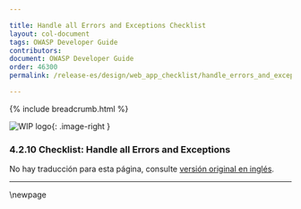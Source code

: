 ```yaml
---

title: Handle all Errors and Exceptions Checklist
layout: col-document
tags: OWASP Developer Guide
contributors:
document: OWASP Developer Guide
order: 46300
permalink: /release-es/design/web_app_checklist/handle_errors_and_exceptions/

---
```


{% include breadcrumb.html %}

<style type="text/css">
.image-right {
  height: 180px;
  display: block;
  margin-left: auto;
  margin-right: auto;
  float: right;
}
</style>

![WIP logo](../../../assets/images/dg_wip.png "Work in progress"){: .image-right }

### 4.2.10 Checklist: Handle all Errors and Exceptions

No hay traducción para esta página, consulte [versión original en inglés][release060210].

----

[release060210]: https://github.com/OWASP/www-project-developer-guide/blob/main/release/06-design/02-web-app-checklist/10-handle-errors-exceptions.md

\newpage
